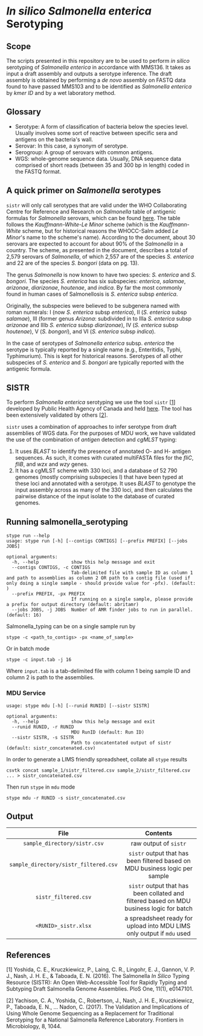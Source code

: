# _In silico_ _Salmonella enterica_ Serotyping

## Scope

The scripts presented in this repository are to be used to perform _in silico_ serotyping of _Salmonella enterica_ in accordance with MMS136. It takes as input a draft assembly and outputs a serotype inference. The draft assembly is obtained by performing a _de novo_ assembly on FASTQ data found to have passed MMS103 and to be identified as _Salmonella enterica_ by _kmer ID_ and by a wet laboratory method.

## Glossary

- Serotype: A form of classification of bacteria below the species level. Usually involves some sort of reactive between specific sera and antigens on the bacteria's wall.
- Serovar: In this case, a synonym of serotype.
- Serogroup: A group of serovars with common antigens.
- WGS: whole-genome sequence data. Usually, DNA sequence data comprised of short reads (between 35 and 300 bp in length) coded in the FASTQ format.

## A quick primer on _Salmonella_ serotypes

`sistr` will only call serotypes that are valid under the WHO Collaborating Centre for Reference and Research on _Salmonella_ table of antigenic formulas for _Salmonella_ serovars, which can be found [here](https://www.pasteur.fr/sites/default/files/veng_0.pdf). The table follows the _Kauffmann-White-Le Minor_ scheme (which is the _Kauffmann-White_ scheme, but for historical reasons the WHOCC-Salm added _Le Minor_'s name to the scheme's name). According to the document, about 30 serovars are expected to account for about 90% of the _Salmonella_ in a country. The scheme, as presented in the document, describes a total of 2,579 serovars of _Salmonella_, of which 2,557 are of the species _S. enterica_ and 22 are of the species _S. bongori_ (data on pg. 13).

The genus _Salmonella_ is now known to have two species: _S. enterica_ and _S. bongori_. The species _S. enterica_ has six subspecies: _enterica_, _salamae_, _arizonae_, _diarizonae_, _houtenae_, and _indica_. By far the most commonly found in human cases of Salmonellosis is _S. enterica_ subsp _enterica_.

Originally, the subspecies were believed to be subgenera named with roman numerals: I (now _S. enterica_ subsp _enterica_), II (_S. enterica_ subsp _salamae_), III (former genus _Arizona_: subdivided in to IIIa _S. enterica_ subsp _arizonae_ and IIIb _S. enterica_ subsp _diarizonae_), IV (_S. enterica_ subsp _houtenae_), V (_S. bongori_), and VI (_S. enterica_ subsp _indica_).

In the case of serotypes of _Salmonella enterica_ subsp. _enterica_ the serotype is typically reported by a single name (e.g., Enteritidis, Typhi, Typhimurium). This is kept for historical reasons. Serotypes of all other subspecies of _S. enterica_ and _S. bongori_ are typically reported with the antigenic formula.

## SISTR

To perform _Salmonella enterica_ serotyping we use the tool `sistr` [[1](#yoshida)] developed by Public Health Agency of Canada and held [here](https://github.com/peterk87/sistr_cmd). The tool has been extensively validated by others [[2](#yachison)].

`sistr` uses a combination of approaches to infer serotype from draft assemblies of WGS data. For the purposes of MDU work, we have validated the use of the combination of _antigen_ detection and _cgMLST_ typing:

1. It uses _BLAST_ to identify the presence of annotated O- and H- antigen sequences. As such, it comes with curated multiFASTA files for the _fliC_, _fliB_, and _wzx_ and _wzy_ genes.
2. It has a cgMLST scheme with 330 loci, and a database of 52 790 genomes (mostly comprising subspecies I) that have been typed at these loci and annotated with a serotype. It uses _BLAST_ to genotype the input assembly across as many of the 330 loci, and then calculates the pairwise distance of the input isolate to the database of curated genomes.

## Running salmonella_serotyping

```
stype run --help
usage: stype run [-h] [--contigs CONTIGS] [--prefix PREFIX] [--jobs JOBS]

optional arguments:
  -h, --help            show this help message and exit
  --contigs CONTIGS, -c CONTIGS
                        Tab-delimited file with sample ID as column 1 and path to assemblies as column 2 OR path to a contig file (used if only doing a single sample - should provide value for -pfx). (default: )
  --prefix PREFIX, -px PREFIX
                        If running on a single sample, please provide a prefix for output directory (default: abritamr)
  --jobs JOBS, -j JOBS  Number of AMR finder jobs to run in parallel. (default: 16)
```

Salmonella_typing can be on a single sample run by

```
stype -c <path_to_contigs> -px <name_of_sample>
```

Or in batch mode

```
stype -c input.tab -j 16
```

Where `input.tab` is a tab-delimited file with column 1 being sample ID and column 2 is path to the assemblies.

### MDU Service

```
usage: stype mdu [-h] [--runid RUNID] [--sistr SISTR]

optional arguments:
  -h, --help            show this help message and exit
  --runid RUNID, -r RUNID
                        MDU RunID (default: Run ID)
  --sistr SISTR, -s SISTR
                        Path to concatentated output of sistr (default: sistr_concatenated.csv)
```

In order to generate a LIMS friendly spreadsheet, collate all `stype` results

```
csvtk concat sample_1/sistr_filtered.csv sample_2/sistr_filtered.csv ... > sistr_concatenated.csv
```

Then run `stype` in `mdu` mode

```
stype mdu -r RUNID -s sistr_concatenated.csv
```

## Output 

| File | Contents |
| :---: |:---:|
| `sample_directory/sistr.csv` | raw output of `sistr` |
| `sample_directory/sistr_filtered.csv` | `sistr` output that has been filtered based on MDU business logic per sample |
| `sistr_filtered.csv` | `sistr` output that has been collated and filtered based on MDU business logic for batch |
| `<RUNID>_sistr.xlsx` | a spreadsheet ready for upload into MDU LIMS only output if `mdu` used |

## References

[<a name='yoshida'>1</a>] Yoshida, C. E., Kruczkiewicz, P., Laing, C. R., Lingohr, E. J., Gannon, V. P. J., Nash, J. H. E., & Taboada, E. N. (2016). The Salmonella _In Silico_ Typing Resource (SISTR): An Open Web-Accessible Tool for Rapidly Typing and Subtyping Draft Salmonella Genome Assemblies. PloS One, 11(1), e0147101.

[<a name="yachison">2</a>] Yachison, C. A., Yoshida, C., Robertson, J., Nash, J. H. E., Kruczkiewicz, P., Taboada, E. N., … Nadon, C. (2017). The Validation and Implications of Using Whole Genome Sequencing as a Replacement for Traditional Serotyping for a National Salmonella Reference Laboratory. Frontiers in Microbiology, 8, 1044.
